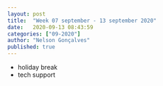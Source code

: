 ```yaml
---
layout: post
title:  "Week 07 september - 13 september 2020"
date:   2020-09-13 08:43:59
categories: ["09-2020"]
author: "Nelson Gonçalves"
published: true
---
```


* holiday break
* tech support
